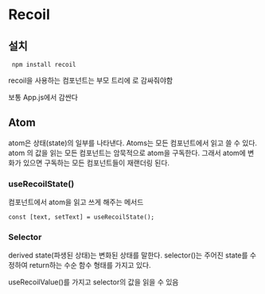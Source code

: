 


# Recoil

## 설치

```
 npm install recoil
```

recoil을 사용하는 컴포넌트는 부모 트리에 <RecoilRoot>로 감싸줘야함

보통 App.js에서 감싼다

## Atom

atom은 상태(state)의 일부를 나타낸다. Atoms는 모든 컴포넌트에서 읽고 쓸 수 있다. atom 의 값을 읽는 모든 컴포넌트는 암묵적으로 atom을 구독한다. 그래서 atom에 변화가 있으면 구독하는 모든 컴포넌트들이 재랜더링 된다.

### useRecoilState()

컴포넌트에서 atom을 읽고 쓰게 해주는 메서드

```
const [text, setText] = useRecoilState();
```

### Selector

derived state(파생된 상태)는 변화된 상태를 말한다. selector()는 주어진 state를 수정하여 return하는 수순 함수 형태를 가지고 있다.

useRecoilValue()를 가지고 selector의 값을 읽을 수 있음
